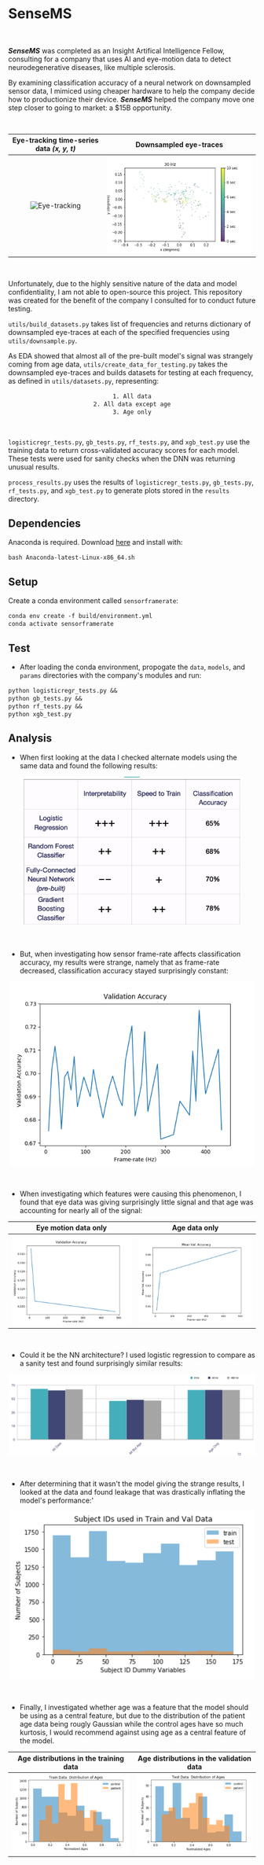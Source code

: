 # SenseMS
<br>

***SenseMS*** was completed as an Insight Artifical Intelligence Fellow, consulting for a company that uses AI and eye-motion data to detect neurodegenerative diseases, like multiple sclerosis.
<br>

By examining classification accuracy of a neural network on downsampled sensor data, I mimiced using cheaper hardware to help the company decide how to productionize their device. ***SenseMS*** helped the company move one step closer to going to market: a $15B opportunity.

<br>

Eye-tracking time-series data *(x, y, t)*    |  Downsampled eye-traces
:------------------------:|:-------------------:
![Eye-tracking](https://media.giphy.com/media/blle4NCmxmMne/giphy.gif)  |  ![Model](img/downsampling.gif)
<br>

Unfortunately, due to the highly sensitive nature of the data and model confidentiality, I am not able to open-source this project. This repository was created for the benefit of the company I consulted for to conduct future testing.
<br>

`utils/build_datasets.py` takes list of frequencies and returns dictionary of downsampled eye-traces at each of the specified frequencies using `utils/downsample.py`.
<br>

As EDA showed that almost all of the pre-built model's signal was strangely coming from age data, `utils/create_data_for_testing.py` takes the downsampled eye-traces and builds datasets for testing at each frequency, as defined in `utils/datasets.py`, representing:
<center>

	1. All data
	2. All data except age
	3. Age only
</center>
<br>

`logisticregr_tests.py`, `gb_tests.py`, `rf_tests.py`, and `xgb_test.py` use the training data to return cross-validated accuracy scores for each model. These tests were used for sanity checks when the DNN was returning unusual results.
<br>

`process_results.py` uses the results of `logisticregr_tests.py`, `gb_tests.py`, `rf_tests.py`, and `xgb_test.py` to generate plots stored in the `results` directory.
<br>

## Dependencies
Anaconda is required. Download [here](https://conda.io/en/latest/miniconda.html) and install with:
```
bash Anaconda-latest-Linux-x86_64.sh
```

## Setup
Create a conda environment called `sensorframerate`:

```
conda env create -f build/environment.yml
conda activate sensorframerate
```

## Test
- After loading the conda environment, propogate the `data`, `models`, and `params` directories with the company's modules and run:

```
python logisticregr_tests.py &&
python gb_tests.py &&
python rf_tests.py &&
python xgb_test.py
```

## Analysis
- When first looking at the data I checked alternate models using the same data
and found the following results:
<p align="center">
<img src="img/alternate_test_results.png" width="450"> 
</p>
<br>

- But, when investigating how sensor frame-rate affects classification accuracy, my results were strange, namely that as frame-rate decreased, classification accuracy stayed surprisingly constant:
<p align="center">
<img src="img/all_data_accuracy.png" width="500"> 
</p>
<br>

- When investigating which features were causing this phenomenon, I found that eye data was giving surprisingly little signal and that age was accounting for nearly all of the signal:

Eye motion data only   |  Age data only
:------------------------:|:-------------------:
![eye-traces only](img/eyetraces_only_accuracy.png) | ![age data only](img/age_only_accuracy.png)
<br>

- Could it be the NN architecture? I used logistic regression to compare as a sanity test and found surprisingly similar results:
<p align="center">
<img src="img/logistic_regr_tests.png"> 
</p>
<br>

- After determining that it wasn't the model giving the strange results, I looked at the data
and found leakage that was drastically inflating the model's performance:'
<p align="center">
<img src="img/data_leakage.png" width="500"> 
</p>
<br>

- Finally, I investigated whether age was a feature that the model should be using as a central feature, but due to the distribution of the patient age data being rougly Gaussian while the control ages have so much kurtosis, I would recommend against using age as a central feature of the model.

Age distributions in the training data   |  Age distributions in the validation data
:------------------------:|:-------------------:
![train](img/age_distr_train.png) | ![test](img/age_distr_test.png)
<br>
